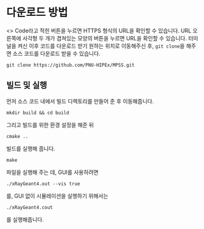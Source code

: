 # 다운로드 방법
<> Code라고 적힌 버튼을 누르면 HTTPS 형식의 URL을 확인할 수 있습니다.
URL 오른쪽에 사각형 두 개가 겹쳐있는 모양의 버튼을 누르면 URL을 확인할 수 있습니다.
터미널을 켜신 이후 코드를 다운로드 받기 원하는 위치로 이동해주신 후, `git clone`을 해주면 소스 코드를 다운로드 받을 수 있습니다.
```
git clone https://github.com/PNU-HIPEx/MPSS.git
```

## 빌드 및 실행

먼저 소스 코드 내에서 빌드 디렉토리를 만들어 준 후 이동해줍니다.
```
mkdir build && cd build
```
그리고 빌드를 위한 환경 설정을 해준 뒤
```
cmake ..
```
빌드를 실행해 줍니다.
```
make
```
파일을 실행해 주는 데, GUI를 사용하려면
```
./xRayGeant4.out --vis true
```
를, GUI 없이 시뮬레이션을 실행하기 위해서는
```
./xRayGeant4.cout
```
를 실행해줍니다.
